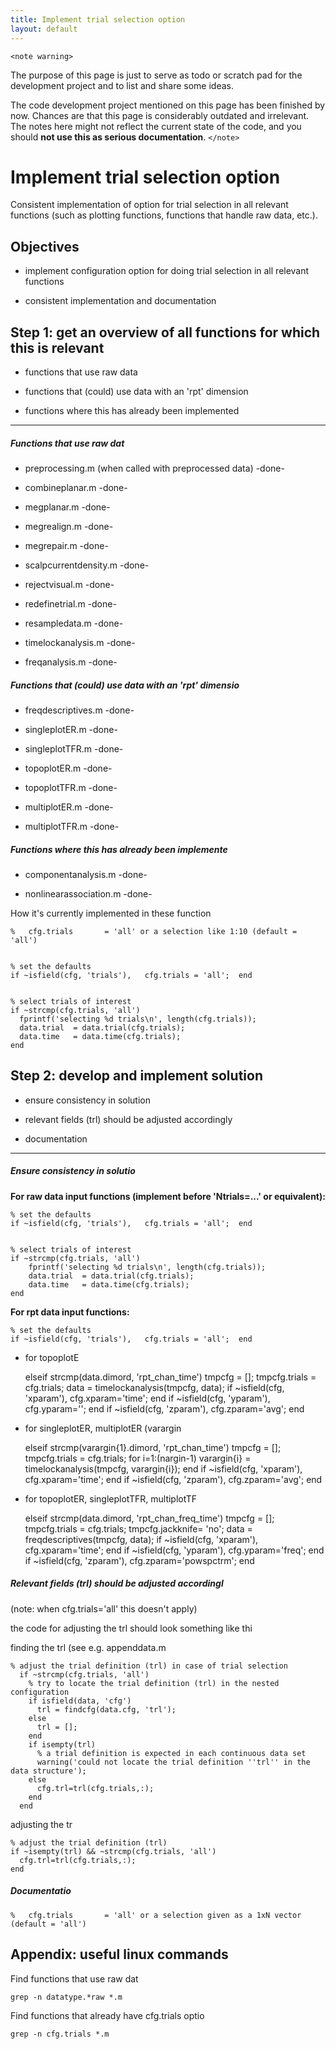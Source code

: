 ```yaml
---
title: Implement trial selection option
layout: default
---
```


`<note warning>`

The purpose of this page is just to serve as todo or scratch pad for the development project and to list and share some ideas. 

The code development project mentioned on this page has been finished by now. Chances are that this page is considerably outdated and irrelevant. The notes here might not reflect the current state of the code, and you should **not use this as serious documentation**.
`</note>`

# Implement trial selection option

Consistent implementation of option for trial selection in all relevant functions (such as plotting functions, functions that handle raw data, etc.).

## Objectives

*  implement configuration option for doing trial selection in all relevant functions

*  consistent implementation and documentation

## Step 1: get an overview of all functions for which this is relevant

*  functions that use raw data

*  functions that (could) use data with an 'rpt' dimension

*  functions where this has already been implemented

----
##### Functions that use raw dat

*  preprocessing.m (when called with preprocessed data) -done-

*  combineplanar.m   -done-

*  megplanar.m   -done-

*  megrealign.m   -done-

*  megrepair.m   -done-

*  scalpcurrentdensity.m   -done-

*  rejectvisual.m   -done-

*  redefinetrial.m   -done-

*  resampledata.m   -done-

*  timelockanalysis.m   -done-

*  freqanalysis.m   -done-

##### Functions that (could) use data with an 'rpt' dimensio

*  freqdescriptives.m   -done-

*  singleplotER.m   -done-

*  singleplotTFR.m   -done-

*  topoplotER.m   -done-

*  topoplotTFR.m   -done-

*  multiplotER.m   -done-

*  multiplotTFR.m   -done-

##### Functions where this has already been implemente

*  componentanalysis.m   -done-

*  nonlinearassociation.m   -done-

How it's currently implemented in these function

	
	%   cfg.trials       = 'all' or a selection like 1:10 (default = 'all')

	
	% set the defaults
	if ~isfield(cfg, 'trials'),   cfg.trials = 'all';  end

	
	% select trials of interest
	if ~strcmp(cfg.trials, 'all')
	  fprintf('selecting %d trials\n', length(cfg.trials));
	  data.trial  = data.trial(cfg.trials);
	  data.time   = data.time(cfg.trials);
	end

## Step 2: develop and implement solution

*  ensure consistency in solution

*  relevant fields (trl) should be adjusted accordingly

*  documentation

----
##### Ensure consistency in solutio

__For raw data input functions (implement before 'Ntrials=...' or equivalent):__

	
	% set the defaults
	if ~isfield(cfg, 'trials'),   cfg.trials = 'all';  end

	
	% select trials of interest
	if ~strcmp(cfg.trials, 'all')
	    fprintf('selecting %d trials\n', length(cfg.trials));
	    data.trial  = data.trial(cfg.trials);
	    data.time   = data.time(cfg.trials);
	end

__For rpt data input functions:__

	
	% set the defaults
	if ~isfield(cfg, 'trials'),   cfg.trials = 'all';  end

*  for topoplotE

	
	elseif strcmp(data.dimord, 'rpt_chan_time')
	    tmpcfg = [];
	    tmpcfg.trials = cfg.trials;
	    data = timelockanalysis(tmpcfg, data);
	  if ~isfield(cfg, 'xparam'),      cfg.xparam='time';         end
	  if ~isfield(cfg, 'yparam'),      cfg.yparam='';             end
	  if ~isfield(cfg, 'zparam'),      cfg.zparam='avg';          end

*  for singleplotER, multiplotER (varargin

	
	  elseif strcmp(varargin{1}.dimord, 'rpt_chan_time')
	      tmpcfg = [];
	      tmpcfg.trials = cfg.trials;
	    for i=1:(nargin-1)
	      varargin{i} = timelockanalysis(tmpcfg, varargin{i});
	    end
	    if ~isfield(cfg, 'xparam'),      cfg.xparam='time';         end
	    if ~isfield(cfg, 'zparam'),      cfg.zparam='avg';          end

*  for topoplotER, singleplotTFR, multiplotTF

	
	elseif strcmp(data.dimord, 'rpt_chan_freq_time')
	    tmpcfg = [];
	    tmpcfg.trials = cfg.trials;
	    tmpcfg.jackknife= 'no';
	    data = freqdescriptives(tmpcfg, data);
	  if ~isfield(cfg, 'xparam'),      cfg.xparam='time';                  end
	  if ~isfield(cfg, 'yparam'),      cfg.yparam='freq';                  end
	  if ~isfield(cfg, 'zparam'),      cfg.zparam='powspctrm';             end

##### Relevant fields (trl) should be adjusted accordingl

(note: when cfg.trials='all' this doesn't apply)

the code for adjusting the trl should look something like thi

finding the trl (see e.g. appenddata.m

	
	% adjust the trial definition (trl) in case of trial selection
	  if ~strcmp(cfg.trials, 'all')
	    % try to locate the trial definition (trl) in the nested configuration
	    if isfield(data, 'cfg')
	      trl = findcfg(data.cfg, 'trl');
	    else
	      trl = [];
	    end
	    if isempty(trl)
	      % a trial definition is expected in each continuous data set
	      warning('could not locate the trial definition ''trl'' in the data structure');
	    else
	      cfg.trl=trl(cfg.trials,:);
	    end
	  end

adjusting the tr

	
	% adjust the trial definition (trl)
	if ~isempty(trl) && ~strcmp(cfg.trials, 'all')
	  cfg.trl=trl(cfg.trials,:);
	end

##### Documentatio

	
	%   cfg.trials       = 'all' or a selection given as a 1xN vector (default = 'all')

## Appendix: useful linux commands

Find functions that use raw dat

	
	grep -n datatype.*raw *.m

Find functions that already have cfg.trials optio

	
	grep -n cfg.trials *.m

